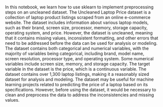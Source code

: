 In this notebook, we learn how to use sklearn to implement preprocessing steps on an uncleaned dataset.
The Uncleaned Laptop Price dataset is a collection of laptop product listings scraped from an online e-commerce website. The dataset includes information about various laptop models, such as their brand, screen size, processor, memory, storage capacity, operating system, and price. However, the dataset is uncleaned, meaning that it contains missing values, inconsistent formatting, and other errors that need to be addressed before the data can be used for analysis or modeling.
The dataset contains both categorical and numerical variables, with the majority of variables being categorical, including brand, model name, screen resolution, processor type, and operating system. Some numerical variables include screen size, memory, and storage capacity. The target variable in the dataset is the price, which is a continuous variable.
The dataset contains over 1,300 laptop listings, making it a reasonably sized dataset for analysis and modeling. The dataset may be useful for machine learning projects related to predicting the price of a laptop based on its specifications. However, before using the dataset, it would be necessary to clean and preprocess the data to address the inconsistencies and missing values.
